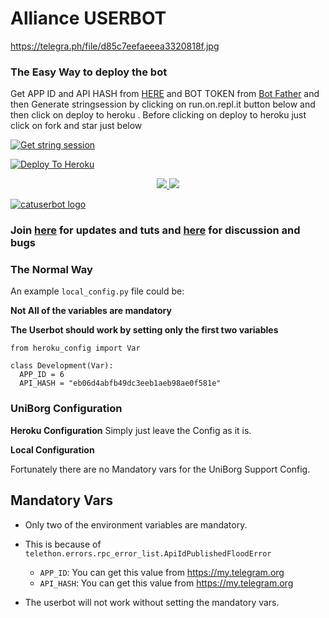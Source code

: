 
# Alliance USERBOT
https://telegra.ph/file/d85c7eefaeeea3320818f.jpg
### The Easy Way to deploy the bot
Get APP ID and API HASH from [HERE](https://my.telegram.org) and BOT TOKEN from [Bot Father](https://t.me/botfather) and then Generate stringsession by clicking on run.on.repl.it button below and then click on deploy to heroku . Before clicking on deploy to heroku just click on fork and star just below

[![Get string session](https://repl.it/badge/github/sandy1709/sandeep1709)](https://generatestringsession.sandeep1709.repl.run/)

[![Deploy To Heroku](https://www.herokucdn.com/deploy/button.svg)](https://heroku.com/deploy?template=https://github.com/allianceprojects/catuserbot)
<p align="center">
  <a href="https://github.com/allianceprojects/catuserbot/fork">
    <img src="https://img.shields.io/github/forks/allianceprojects/catuserbot?label=Fork&style=social">
    
  </a>
  <a href="https://github.com/allianceprojects/catuserbot">
    <img src="https://img.shields.io/github/stars/allianceprojects/catuserbot?style=social">
  </a>
</p>


[![catuserbot logo](https://telegra.ph/file/d353878bcbb48208edae7.jpg)](https://heroku.com/deploy)


### Join [here](https://t.me/okinioserver) for updates and tuts and [here](https://t.me/okinioserver) for discussion and bugs

### The Normal Way

An example `local_config.py` file could be:

**Not All of the variables are mandatory**

__The Userbot should work by setting only the first two variables__

```python3
from heroku_config import Var

class Development(Var):
  APP_ID = 6
  API_HASH = "eb06d4abfb49dc3eeb1aeb98ae0f581e"
```

### UniBorg Configuration



**Heroku Configuration**
Simply just leave the Config as it is.

**Local Configuration**

Fortunately there are no Mandatory vars for the UniBorg Support Config.

## Mandatory Vars

- Only two of the environment variables are mandatory.
- This is because of `telethon.errors.rpc_error_list.ApiIdPublishedFloodError`

    - `APP_ID`:   You can get this value from https://my.telegram.org
    - `API_HASH`:   You can get this value from https://my.telegram.org
- The userbot will not work without setting the mandatory vars.
